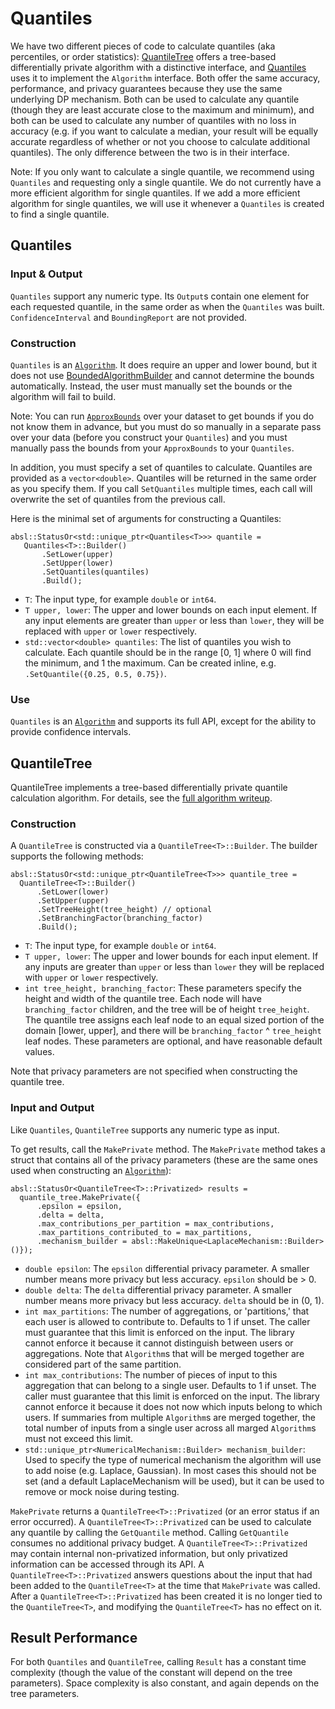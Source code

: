 
# Quantiles

We have two different pieces of code to calculate quantiles (aka percentiles, or
order statistics):
[QuantileTree](https://github.com/google/differential-privacy/blob/main/cc/algorithms/quantile-tree.h)
offers a tree-based differentially private algorithm with a distinctive
interface, and
[Quantiles](https://github.com/google/differential-privacy/blob/main/cc/algorithms/quantiles.h)
uses it to implement the `Algorithm` interface. Both offer the same accuracy,
performance, and privacy guarantees because they use the same underlying DP
mechanism. Both can be used to calculate any quantile (though they are least
accurate close to the maximum and minimum), and both can be used to calculate
any number of quantiles with no loss in accuracy (e.g. if you want to calculate
a median, your result will be equally accurate regardless of whether or not you
choose to calculate additional quantiles). The only difference between the two
is in their interface.

Note: If you only want to calculate a single quantile, we recommend using
`Quantiles` and requesting only a single quantile. We do not currently have a
more efficient algorithm for single quantiles. If we add a more efficient
algorithm for single quantiles, we will use it whenever a `Quantiles` is created
to find a single quantile.

## Quantiles

### Input & Output

`Quantiles` support any numeric type. Its `Output`s contain one element for each
requested quantile, in the same order as when the `Quantiles` was built.
`ConfidenceInterval` and `BoundingReport` are not provided.

### Construction

`Quantiles` is an [`Algorithm`](algorithm.md). It does require an upper and
lower bound, but it does not use [BoundedAlgorithmBuilder](bounded-algorithm.md)
and cannot determine the bounds automatically. Instead, the user must manually
set the bounds or the algorithm will fail to build.

Note: You can run [`ApproxBounds`](approx-bounds.md) over your dataset to get
bounds if you do not know them in advance, but you must do so manually in a
separate pass over your data (before you construct your `Quantiles`) and you
must manually pass the bounds from your `ApproxBounds` to your `Quantiles`.

In addition, you must specify a set of quantiles to calculate. Quantiles are
provided as a `vector<double>`. Quantiles will be returned in the same order as
you specify them. If you call `SetQuantiles` multiple times, each call will
overwrite the set of quantiles from the previous call.

Here is the minimal set of arguments for constructing a Quantiles:

```
absl::StatusOr<std::unique_ptr<Quantiles<T>>> quantile =
   Quantiles<T>::Builder()
       .SetLower(upper)
       .SetUpper(lower)
       .SetQuantiles(quantiles)
       .Build();
```

*   `T`: The input type, for example `double` or `int64`.
*   `T upper, lower`: The upper and lower bounds on each input element. If any
    input elements are greater than `upper` or less than `lower`, they will be
    replaced with `upper` or `lower` respectively.
*   `std::vector<double> quantiles`: The list of quantiles you wish to
    calculate. Each quantile should be in the range [0, 1] where 0 will find the
    minimum, and 1 the maximum. Can be created inline, e.g. `.SetQuantile({0.25,
    0.5, 0.75})`.

### Use

`Quantiles` is an [`Algorithm`](algorithm.md) and supports its full API, except
for the ability to provide confidence intervals.

## QuantileTree

QuantileTree implements a tree-based differentially private quantile calculation
algorithm. For details, see the
[full algorithm writeup](https://github.com/google/differential-privacy/blob/main/common_docs/Differentially_Private_Quantile_Trees.pdf).

### Construction

A `QuantileTree` is constructed via a `QuantileTree<T>::Builder`. The builder
supports the following methods:

```
absl::StatusOr<std::unique_ptr<QuantileTree<T>>> quantile_tree =
  QuantileTree<T>::Builder()
      .SetLower(lower)
      .SetUpper(upper)
      .SetTreeHeight(tree_height) // optional
      .SetBranchingFactor(branching_factor)
      .Build();
```

*   `T`: The input type, for example `double` or `int64`.
*   `T upper, lower`: The upper and lower bounds for each input element. If any
    inputs are greater than `upper` or less than `lower` they will be replaced
    with `upper` or `lower` respectively.
*   `int tree_height, branching_factor`: These parameters specify the height and
    width of the quantile tree. Each node will have `branching_factor` children,
    and the tree will be of height `tree_height`. The quantile tree assigns each
    leaf node to an equal sized portion of the domain [lower, upper], and there
    will be `branching_factor` ^ `tree_height` leaf nodes. These parameters are
    optional, and have reasonable default values.

Note that privacy parameters are not specified when constructing the quantile
tree.

### Input and Output

Like `Quantiles`, `QuantileTree` supports any numeric type as input.

To get results, call the `MakePrivate` method. The `MakePrivate` method takes a
struct that contains all of the privacy parameters (these are the same ones used
when constructing an [`Algorithm`](algorithm.md)):

```
absl::StatusOr<QuantileTree<T>::Privatized> results =
  quantile_tree.MakePrivate({
      .epsilon = epsilon,
      .delta = delta,
      .max_contributions_per_partition = max_contributions,
      .max_partitions_contributed_to = max_partitions,
      .mechanism_builder = absl::MakeUnique<LaplaceMechanism::Builder>()});
```

*   `double epsilon`: The `epsilon` differential privacy parameter. A smaller
    number means more privacy but less accuracy. `epsilon` should be > 0.
*   `double delta`: The `delta` differential privacy parameter. A smaller number
    means more privacy but less accuracy. `delta` should be in (0, 1).
*   `int max_partitions`: The number of aggregations, or 'partitions,' that each
    user is allowed to contribute to. Defaults to 1 if unset. The caller must
    guarantee that this limit is enforced on the input. The library cannot
    enforce it because it cannot distinguish between users or aggregations. Note
    that `Algorithm`s that will be merged together are considered part of the
    same partition.
*   `int max_contributions`: The number of pieces of input to this aggregation
    that can belong to a single user. Defaults to 1 if unset. The caller must
    guarantee that this limit is enforced on the input. The library cannot
    enforce it because it does not now which inputs belong to which users. If
    summaries from multiple `Algorithm`s are merged together, the total number
    of inputs from a single user across all marged `Algorithm`s must not exceed
    this limit.
*   `std::unique_ptr<NumericalMechanism::Builder> mechanism_builder`: Used to
    specify the type of numerical mechanism the algorithm will use to add noise
    (e.g. Laplace, Gaussian). In most cases this should not be set (and a
    default LaplaceMechanism will be used), but it can be used to remove or mock
    noise during testing.

`MakePrivate` returns a `QuantileTree<T>::Privatized` (or an error status if an
error occurred). A `QuantileTree<T>::Privatized` can be used to calculate any
quantile by calling the `GetQuantile` method. Calling `GetQuantile` consumes no
additional privacy budget. A `QuantileTree<T>::Privatized` may contain internal
non-privatized information, but only privatized information can be accessed
through its API. A `QuantileTree<T>::Privatized` answers questions about the
input that had been added to the `QuantileTree<T>` at the time that
`MakePrivate` was called. After a `QuantileTree<T>::Privatized` has been created
it is no longer tied to the `QuantileTree<T>`, and modifying the
`QuantileTree<T>` has no effect on it.

## Result Performance

For both `Quantiles` and `QuantileTree`, calling `Result` has a constant time
complexity (though the value of the constant will depend on the tree
parameters). Space complexity is also constant, and again depends on the tree
parameters.
